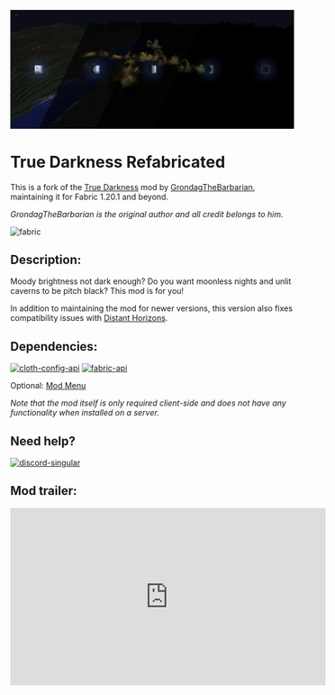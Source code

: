 ![Moonphases](https://raw.githubusercontent.com/CrismPack/CDN/main/desc/darkness/True%20Darkness%20Moonphases.png)

# **True Darkness Refabricated**

This is a fork of the [True Darkness](https://modrinth.com/mod/true-darkness) mod by [GrondagTheBarbarian](https://modrinth.com/user/grondag), maintaining it for Fabric 1.20.1 and beyond.

*GrondagTheBarbarian is the original author and all credit belongs to him.*

![fabric](https://cdn.jsdelivr.net/npm/@intergrav/devins-badges@3/assets/cozy/supported/fabric_vector.svg)

## **Description:**

Moody brightness not dark enough? Do you want moonless nights and unlit caverns to be pitch black? This mod is for you!

In addition to maintaining the mod for newer versions, this version also fixes compatibility issues with [Distant Horizons](https://modrinth.com/mod/distanthorizons).

## **Dependencies:**

[![cloth-config-api](https://cdn.jsdelivr.net/npm/@intergrav/devins-badges@3/assets/cozy/requires/cloth-config-api_vector.svg)](https://www.curseforge.com/minecraft/mc-mods/cloth-config) [![fabric-api](https://cdn.jsdelivr.net/npm/@intergrav/devins-badges@3/assets/cozy/requires/fabric-api_vector.svg)](https://www.curseforge.com/minecraft/mc-mods/fabric-api)

Optional: [Mod Menu](https://modrinth.com/mod/modmenu)

*Note that the mod itself is only required client-side and does not have any functionality when installed on a server.*

## **Need help?**

[![discord-singular](https://cdn.jsdelivr.net/npm/@intergrav/devins-badges@3/assets/cozy/social/discord-singular_vector.svg)](https://discord.gg/Kss5gBgeDA)

## **Mod trailer:**

<iframe width="560" height="315" src="https://www.youtube.com/embed/I6YI5qJIQU0?wmode=transparent" title="YouTube video player" frameborder="0" allow="accelerometer; autoplay; clipboard-write; encrypted-media; gyroscope; picture-in-picture; web-share" allowfullscreen></iframe>
